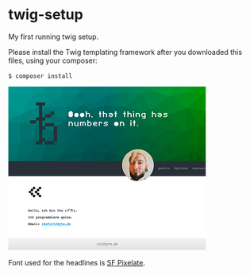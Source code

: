 # twig-setup
My first running twig setup.

Please install the Twig templating framework after you downloaded this files, using your composer:

```
$ composer install
```

![Screenshot int2byte.de](screenshot-int2byte.de-25pct.png)


Font used for the headlines is [SF Pixelate](https://www.dafont.com/sf-pixelate.font "SF Pixelate").
